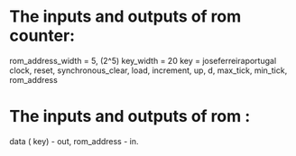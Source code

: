 # The inputs and outputs of rom counter:
rom_address_width = 5, (2^5)
key_width = 20
key = joseferreiraportugal
clock, reset, synchronous_clear, load, increment, up, d, max_tick, min_tick, rom_address

# The inputs and outputs of rom :

data ( key) - out, rom_address - in.

